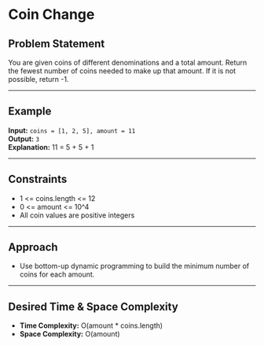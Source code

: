 # Coin Change

## Problem Statement

You are given coins of different denominations and a total amount. Return the fewest number of coins needed to make up that amount. If it is not possible, return -1.

---

## Example

**Input:** `coins = [1, 2, 5], amount = 11`  
**Output:** `3`  
**Explanation:** 11 = 5 + 5 + 1

---

## Constraints

- 1 <= coins.length <= 12
- 0 <= amount <= 10^4
- All coin values are positive integers

---

## Approach

- Use bottom-up dynamic programming to build the minimum number of coins for each amount.

---

## Desired Time & Space Complexity

- **Time Complexity:** O(amount \* coins.length)
- **Space Complexity:** O(amount)

